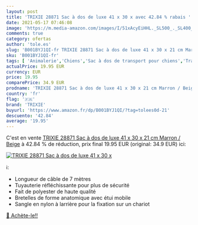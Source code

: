 ```yaml
---
layout: post
title: 'TRIXIE 28871 Sac à dos de luxe 41 x 30 x avec 42.84 % rabais '
date: 2021-05-17 07:46:08
image: 'https://m.media-amazon.com/images/I/51xAcyEiHHL._SL500_._SL400_.jpg'
comments: true
category: ofertas
author: 'tole.es'
slug: 'B001BYJ1QI-fr TRIXIE 28871 Sac à dos de luxe 41 x 30 x 21 cm Marron / Beige'
sku: 'B001BYJ1QI-fr'
tags: [ 'Animalerie','Chiens','Sac à dos de transport pour chiens','Transport pour chiens','trixie', ]
actualPrice: 19.95 EUR
currency: EUR
price: 19.95
comparePrice: 34.9 EUR
prodname: 'TRIXIE 28871 Sac à dos de luxe 41 x 30 x 21 cm Marron / Beige'
country: 'fr'
flag: '🇫🇷'
brand: 'TRIXIE'
buyurl: 'https://www.amazon.fr/dp/B001BYJ1QI/?tag=tolees0d-21'
descuento: '42.84'
average: '19.95'
---
```


C'est en vente [TRIXIE 28871 Sac à dos de luxe 41 x 30 x 21 cm Marron / Beige](https://www.amazon.fr/dp/B001BYJ1QI/?tag=tolees0d-21)  à  42.84 % de réduction, prix final  19.95 EUR (original: 34.9 EUR) ici:

[![TRIXIE 28871 Sac à dos de luxe 41 x 30 x](https://m.media-amazon.com/images/I/51xAcyEiHHL._SL500_._SL400_.jpg)](https://www.amazon.fr/dp/B001BYJ1QI/?tag=tolees0d-21)

ℹ️:

- Longueur de câble de 7 mètres
- Tuyauterie réfléchissante pour plus de sécurité
- Fait de polyester de haute qualité
- Bretelles de forme anatomique avec étui mobile
- Sangle en nylon à larrière pour la fixation sur un chariot

[🛒 Achète-le!!](https://www.amazon.fr/dp/B001BYJ1QI/?tag=tolees0d-21)
